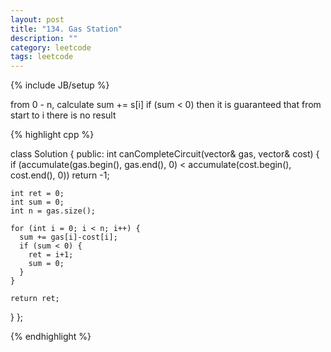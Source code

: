 ```yaml
---
layout: post
title: "134. Gas Station"
description: ""
category: leetcode
tags: leetcode
---
```

{% include JB/setup %}

from 0 - n, calculate sum += s[i]
if (sum < 0) then it is guaranteed that from start to i there is no result

{% highlight cpp %}

class Solution {
public:
  int canCompleteCircuit(vector<int>& gas, vector<int>& cost) {
    if (accumulate(gas.begin(), gas.end(), 0) < accumulate(cost.begin(), cost.end(), 0))
      return -1;

    int ret = 0;
    int sum = 0;
    int n = gas.size();
    
    for (int i = 0; i < n; i++) {
      sum += gas[i]-cost[i];
      if (sum < 0) {
        ret = i+1;
        sum = 0;
      }
    }

    return ret;
  }
};

{% endhighlight %}

